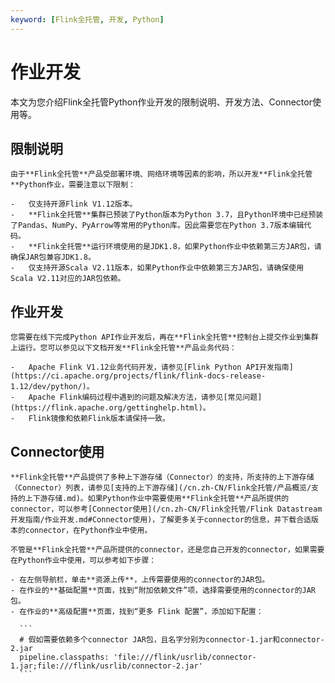 ```yaml
---
keyword: [Flink全托管, 开发, Python]
---
```


# 作业开发

本文为您介绍Flink全托管Python作业开发的限制说明、开发方法、Connector使用等。

## 限制说明

    由于**Flink全托管**产品受部署环境、网络环境等因素的影响，所以开发**Flink全托管**Python作业，需要注意以下限制：

    -   仅支持开源Flink V1.12版本。
    -   **Flink全托管**集群已预装了Python版本为Python 3.7，且Python环境中已经预装了Pandas、NumPy、PyArrow等常用的Python库。因此需要您在Python 3.7版本编辑代码。
    -   **Flink全托管**运行环境使用的是JDK1.8，如果Python作业中依赖第三方JAR包，请确保JAR包兼容JDK1.8。
    -   仅支持开源Scala V2.11版本，如果Python作业中依赖第三方JAR包，请确保使用Scala V2.11对应的JAR包依赖。

## 作业开发

    您需要在线下完成Python API作业开发后，再在**Flink全托管**控制台上提交作业到集群上运行。您可以参见以下文档开发**Flink全托管**产品业务代码：

    -   Apache Flink V1.12业务代码开发，请参见[Flink Python API开发指南](https://ci.apache.org/projects/flink/flink-docs-release-1.12/dev/python/)。
    -   Apache Flink编码过程中遇到的问题及解决方法，请参见[常见问题](https://flink.apache.org/gettinghelp.html)。
    -   Flink镜像和依赖Flink版本请保持一致。

## Connector使用

    **Flink全托管**产品提供了多种上下游存储（Connector）的支持，所支持的上下游存储（Connector）列表，请参见[支持的上下游存储](/cn.zh-CN/Flink全托管/产品概览/支持的上下游存储.md)。如果Python作业中需要使用**Flink全托管**产品所提供的connector，可以参考[Connector使用](/cn.zh-CN/Flink全托管/Flink Datastream开发指南/作业开发.md#Connector使用)，了解更多关于connector的信息，并下载合适版本的connector，在Python作业中使用。

    不管是**Flink全托管**产品所提供的connector，还是您自己开发的connector，如果需要在Python作业中使用，可以参考如下步骤：

    - 在左侧导航栏，单击**资源上传**，上传需要使用的connector的JAR包。
    - 在作业的**基础配置**页面，找到“附加依赖文件”项，选择需要使用的connector的JAR包。
    - 在作业的**高级配置**页面，找到“更多 Flink 配置”，添加如下配置：

      ```
      # 假如需要依赖多个connector JAR包，且名字分别为connector-1.jar和connector-2.jar
      pipeline.classpaths: 'file:///flink/usrlib/connector-1.jar;file:///flink/usrlib/connector-2.jar'
      ```
